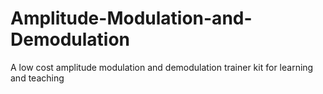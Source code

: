 # Amplitude-Modulation-and-Demodulation
A low cost amplitude modulation and demodulation trainer kit for learning and teaching
